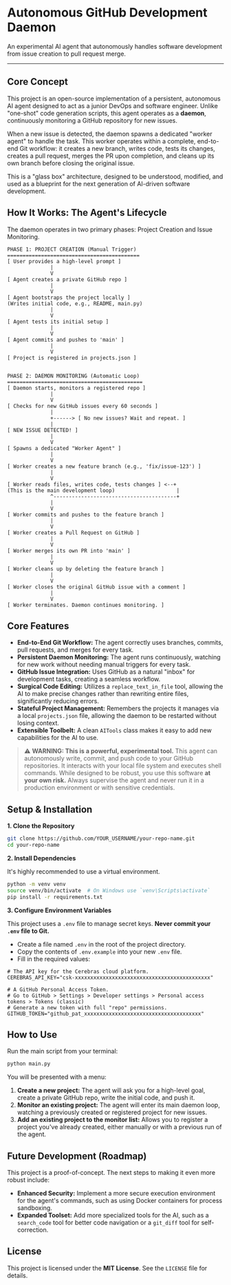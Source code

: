 # Autonomous GitHub Development Daemon

An experimental AI agent that autonomously handles software development from issue creation to pull request merge.

---

## Core Concept

This project is an open-source implementation of a persistent, autonomous AI agent designed to act as a junior DevOps and software engineer. Unlike "one-shot" code generation scripts, this agent operates as a **daemon**, continuously monitoring a GitHub repository for new issues.

When a new issue is detected, the daemon spawns a dedicated "worker agent" to handle the task. This worker operates within a complete, end-to-end Git workflow: it creates a new branch, writes code, tests its changes, creates a pull request, merges the PR upon completion, and cleans up its own branch before closing the original issue.

This is a "glass box" architecture, designed to be understood, modified, and used as a blueprint for the next generation of AI-driven software development.

## How It Works: The Agent's Lifecycle

The daemon operates in two primary phases: Project Creation and Issue Monitoring.

```
PHASE 1: PROJECT CREATION (Manual Trigger)
===========================================
[ User provides a high-level prompt ]
              |
              V
[ Agent creates a private GitHub repo ]
              |
              V
[ Agent bootstraps the project locally ]
(Writes initial code, e.g., README, main.py)
              |
              V
[ Agent tests its initial setup ]
              |
              V
[ Agent commits and pushes to 'main' ]
              |
              V
[ Project is registered in projects.json ]


PHASE 2: DAEMON MONITORING (Automatic Loop)
============================================
[ Daemon starts, monitors a registered repo ]
              |
              V
[ Checks for new GitHub issues every 60 seconds ]
              |
              +------> [ No new issues? Wait and repeat. ]
              |
[ NEW ISSUE DETECTED! ]
              |
              V
[ Spawns a dedicated "Worker Agent" ]
              |
              V
[ Worker creates a new feature branch (e.g., 'fix/issue-123') ]
              |
              V
[ Worker reads files, writes code, tests changes ] <--+
(This is the main development loop)                    |
              ^----------------------------------------+
              |
              V
[ Worker commits and pushes to the feature branch ]
              |
              V
[ Worker creates a Pull Request on GitHub ]
              |
              V
[ Worker merges its own PR into 'main' ]
              |
              V
[ Worker cleans up by deleting the feature branch ]
              |
              V
[ Worker closes the original GitHub issue with a comment ]
              |
              V
[ Worker terminates. Daemon continues monitoring. ]
```

## Core Features

*   **End-to-End Git Workflow:** The agent correctly uses branches, commits, pull requests, and merges for every task.
*   **Persistent Daemon Monitoring:** The agent runs continuously, watching for new work without needing manual triggers for every task.
*   **GitHub Issue Integration:** Uses GitHub as a natural "inbox" for development tasks, creating a seamless workflow.
*   **Surgical Code Editing:** Utilizes a `replace_text_in_file` tool, allowing the AI to make precise changes rather than rewriting entire files, significantly reducing errors.
*   **Stateful Project Management:** Remembers the projects it manages via a local `projects.json` file, allowing the daemon to be restarted without losing context.
*   **Extensible Toolbelt:** A clean `AITools` class makes it easy to add new capabilities for the AI to use.

> ⚠️ **WARNING: This is a powerful, experimental tool.**
> This agent can autonomously write, commit, and push code to your GitHub repositories. It interacts with your local file system and executes shell commands. While designed to be robust, you use this software **at your own risk.** Always supervise the agent and never run it in a production environment or with sensitive credentials.

## Setup & Installation

**1. Clone the Repository**

```bash
git clone https://github.com/YOUR_USERNAME/your-repo-name.git
cd your-repo-name
```

**2. Install Dependencies**

It's highly recommended to use a virtual environment.

```bash
python -m venv venv
source venv/bin/activate  # On Windows use `venv\Scripts\activate`
pip install -r requirements.txt
```
**3. Configure Environment Variables**

This project uses a `.env` file to manage secret keys. **Never commit your `.env` file to Git.**

*   Create a file named `.env` in the root of the project directory.
*   Copy the contents of `.env.example` into your new `.env` file.
*   Fill in the required values:

```env
# The API key for the Cerebras cloud platform.
CEREBRAS_API_KEY="csk-xxxxxxxxxxxxxxxxxxxxxxxxxxxxxxxxxxxxxxxxxxxx"

# A GitHub Personal Access Token.
# Go to GitHub > Settings > Developer settings > Personal access tokens > Tokens (classic)
# Generate a new token with full "repo" permissions.
GITHUB_TOKEN="github_pat_xxxxxxxxxxxxxxxxxxxxxxxxxxxxxxxxxxxxxx"
```

## How to Use

Run the main script from your terminal:

```bash
python main.py
```

You will be presented with a menu:

1.  **Create a new project:** The agent will ask you for a high-level goal, create a private GitHub repo, write the initial code, and push it.
2.  **Monitor an existing project:** The agent will enter its main daemon loop, watching a previously created or registered project for new issues.
3.  **Add an existing project to the monitor list:** Allows you to register a project you've already created, either manually or with a previous run of the agent.

## Future Development (Roadmap)

This project is a proof-of-concept. The next steps to making it even more robust include:

*   **Enhanced Security:** Implement a more secure execution environment for the agent's commands, such as using Docker containers for process sandboxing.
*   **Expanded Toolset:** Add more specialized tools for the AI, such as a `search_code` tool for better code navigation or a `git_diff` tool for self-correction.

## License

This project is licensed under the **MIT License**. See the `LICENSE` file for details.
